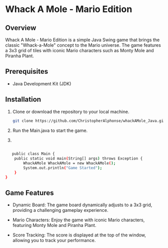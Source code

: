 # Whack A Mole - Mario Edition

## Overview

Whack A Mole - Mario Edition is a simple Java Swing game that brings the classic "Whack-a-Mole" concept to the Mario universe. The game features a 3x3 grid of tiles with iconic Mario characters such as Monty Mole and Piranha Plant.



## Prerequisites

- Java Development Kit (JDK)

## Installation

1. Clone or download the repository to your local machine.

   ```bash
   git clone https://github.com/ChristopherAlphonse/whackAMole_Java.git
2. Run the Main.java to start the game.
3. 
```bash 
   
   public class Main {
    public static void main(String[] args) throws Exception {
        WhackAMole WhackAMole = new WhackAMole();
        System.out.println("Game Started");
    }
}
```

## Game Features
- Dynamic Board: The game board dynamically adjusts to a 3x3 grid, providing a challenging gameplay experience.

- Mario Characters: Enjoy the game with iconic Mario characters, featuring Monty Mole and Piranha Plant.

- Score Tracking: The score is displayed at the top of the window, allowing you to track your performance.